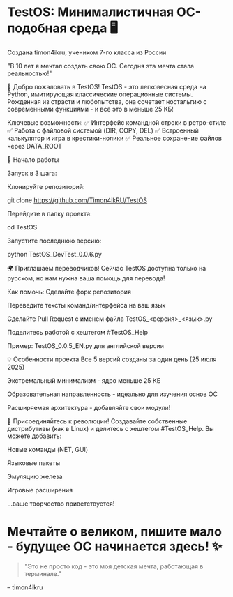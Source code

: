 # TestOS: Минималистичная ОС-подобная среда 🖥️
Создана timon4ikru, учеником 7-го класса из России

"В 10 лет я мечтал создать свою ОС. Сегодня эта мечта стала реальностью!"

🌟 Добро пожаловать в TestOS!
TestOS - это легковесная среда на Python, имитирующая классические операционные системы. Рожденная из страсти и любопытства, она сочетает ностальгию с современными функциями - и всё это в меньше 25 КБ!

Ключевые возможности:
✅ Интерфейс командной строки в ретро-стиле
✅ Работа с файловой системой (DIR, COPY, DEL)
✅ Встроенный калькулятор и игра в крестики-нолики
✅ Реальное сохранение файлов через DATA_ROOT

🚀 Начало работы

Запуск в 3 шага:

Клонируйте репозиторий:

git clone https://github.com/Timon4ikRU/TestOS  

Перейдите в папку проекта:

cd TestOS  

Запустите последнюю версию:

python TestOS_DevTest_0.0.6.py  

🌍 Приглашаем переводчиков!
Сейчас TestOS доступна только на русском, но нам нужна ваша помощь для перевода!

Как помочь:
Сделайте форк репозитория

Переведите тексты команд/интерфейса на ваш язык

Сделайте Pull Request с именем файла TestOS_<версия>_<язык>.py

Поделитесь работой с хештегом #TestOS_Help

Пример: TestOS_0.0.5_EN.py для английской версии

💡 Особенности проекта
Все 5 версий созданы за один день (25 июля 2025)

Экстремальный минимализм - ядро меньше 25 КБ

Образовательная направленность - идеально для изучения основ ОС

Расширяемая архитектура - добавляйте свои модули!

🤝 Присоединяйтесь к революции!
Создавайте собственные дистрибутивы (как в Linux) и делитесь с хештегом #TestOS_Help. Вы можете добавить:

Новые команды (NET, GUI)

Языковые пакеты

Эмуляцию железа

Игровые расширения

...ваше творчество приветствуется!

# Мечтайте о великом, пишите мало - будущее ОС начинается здесь! ✨

>"Это не просто код - это моя детская мечта, работающая в терминале."

– timon4ikru
